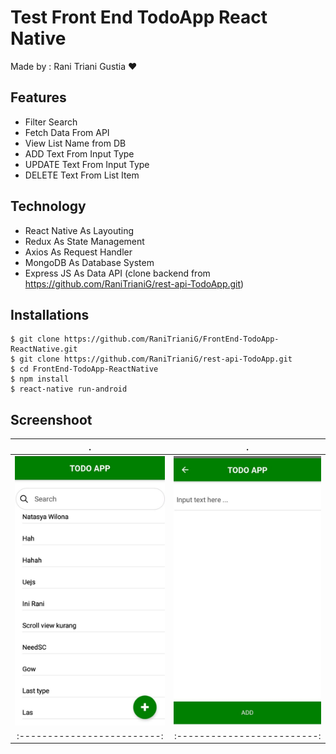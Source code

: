 # Test Front End TodoApp React Native
Made by : Rani Triani Gustia :heart:

## Features 
* Filter Search
* Fetch Data From API
* View List Name from DB
* ADD Text From Input Type
* UPDATE Text From Input Type
* DELETE Text From List Item

## Technology
* React Native As Layouting
* Redux As State Management
* Axios As Request Handler
* MongoDB As Database System
* Express JS As Data API (clone backend from https://github.com/RaniTrianiG/rest-api-TodoApp.git)

## Installations
```
$ git clone https://github.com/RaniTrianiG/FrontEnd-TodoApp-ReactNative.git
$ git clone https://github.com/RaniTrianiG/rest-api-TodoApp.git
$ cd FrontEnd-TodoApp-ReactNative
$ npm install
$ react-native run-android
```

## Screenshoot
.                          |  .                         
:-------------------------:|:-------------------------: 
![screenshots1](1.jpg)  |  ![screenshots2](2.jpg)       
:-------------------------:|:-------------------------: 



